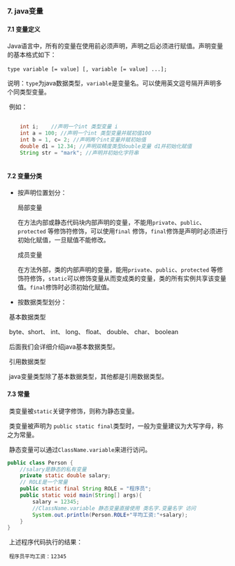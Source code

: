 ### 7. java变量

#### 7.1 变量定义

​     Java语言中，所有的变量在使用前必须声明，声明之后必须进行赋值。声明变量的基本格式如下：

​     ``` type variable [= value] [, variable [= value] ...];    ``` 

​     说明：```type```为java数据类型，```variable```是变量名。可以使用英文逗号隔开声明多个同类型变量。

​     例如：

```java
  
    int i;    //声明一个int 类型变量 i
    int a = 100; //声明一个int 类型变量并赋初值100
    int b = 1, c= 2; //声明两个int变量并赋初始值
    double d1 = 12.34; //声明双精度类型double变量 d1并初始化赋值
    String str = "mark"; //声明并初始化字符串
  
```

#### 7.2 变量分类

- 按声明位置划分：

  局部变量

  ​        在方法内部或静态代码块内部声明的变量，不能用```private```、```public```、```protected``` 等修饰符修饰，可以使用```final``` 修饰，```final```修饰是声明时必须进行初始化赋值，一旦赋值不能修改。

  成员变量

  ​        在方法外部，类的内部声明的变量，能用```private```、```public```、```protected``` 等修饰符修饰，```static```可以修饰变量从而变成类的变量，类的所有实例共享该变量值。```final```修饰时必须初始化赋值。

- 按数据类型划分：

​        基本数据类型

​                byte、short、 int、 long、 float、 double、 char、 boolean

​                后面我们会详细介绍java基本数据类型。

​        引用数据类型

​                java变量类型除了基本数据类型，其他都是引用数据类型。

#### 7.3 常量

​        类变量被```static```关键字修饰，则称为静态变量。

​		类变量被声明为 ```public static final```类型时，一般为变量建议为大写字母，称之为常量。

​        静态变量可以通过```ClassName.variable```来进行访问。

```java
public class Person {
    //salary是静态的私有变量
    private static double salary;
    // ROLE是一个常量
    public static final String ROLE = "程序员";
    public static void main(String[] args){
    	salary = 12345;
        //ClassName.variable 静态变量直接使用 类名字.变量名字 访问
        System.out.println(Person.ROLE+"平均工资:"+salary);
    }
}
```

​       上述程序代码执行的结果：

​       ```程序员平均工资：12345```

​       

